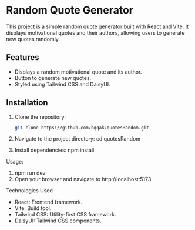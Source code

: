 # Random Quote Generator

This project is a simple random quote generator built with React and Vite. It displays motivational quotes and their authors, allowing users to generate new quotes randomly.

## Features

- Displays a random motivational quote and its author.
- Button to generate new quotes.
- Styled using Tailwind CSS and DaisyUI.


## Installation

1. Clone the repository:

   ```sh
   git clone https://github.com/bqqak/quotesRandom.git
2. Navigate to the project directory:
   cd quotesRandom

3. Install dependencies:
   npm install

Usage:
1. npm run dev
2. Open your browser and navigate to http://localhost:5173.

Technologies Used
* React: Frontend framework.
* Vite: Build tool.
* Tailwind CSS: Utility-first CSS framework.
* DaisyUI: Tailwind CSS components.
